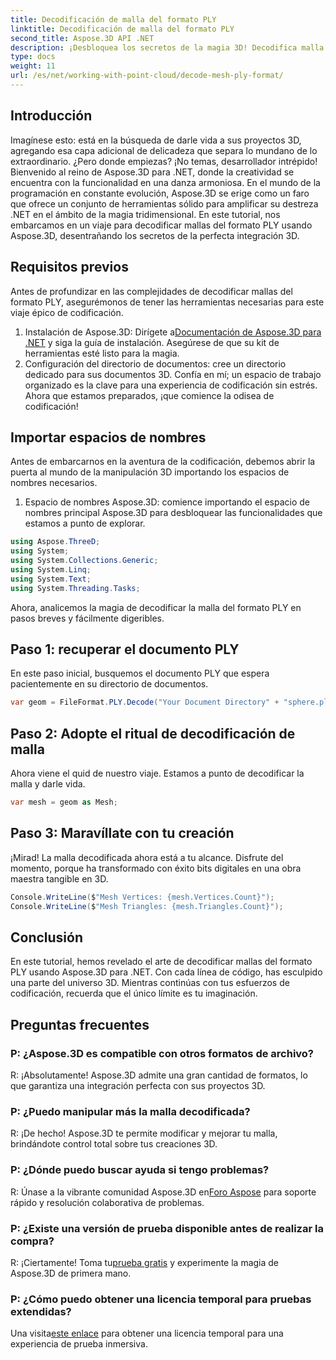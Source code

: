 ```yaml
---
title: Decodificación de malla del formato PLY
linktitle: Decodificación de malla del formato PLY
second_title: Aspose.3D API .NET
description: ¡Desbloquea los secretos de la magia 3D! Decodifica malla del formato PLY sin esfuerzo con Aspose.3D para .NET. Eleva tus proyectos a nuevas dimensiones.
type: docs
weight: 11
url: /es/net/working-with-point-cloud/decode-mesh-ply-format/
---
```

## Introducción
Imagínese esto: está en la búsqueda de darle vida a sus proyectos 3D, agregando esa capa adicional de delicadeza que separa lo mundano de lo extraordinario. ¿Pero donde empiezas? ¡No temas, desarrollador intrépido! Bienvenido al reino de Aspose.3D para .NET, donde la creatividad se encuentra con la funcionalidad en una danza armoniosa.
En el mundo de la programación en constante evolución, Aspose.3D se erige como un faro que ofrece un conjunto de herramientas sólido para amplificar su destreza .NET en el ámbito de la magia tridimensional. En este tutorial, nos embarcamos en un viaje para decodificar mallas del formato PLY usando Aspose.3D, desentrañando los secretos de la perfecta integración 3D.
## Requisitos previos
Antes de profundizar en las complejidades de decodificar mallas del formato PLY, asegurémonos de tener las herramientas necesarias para este viaje épico de codificación.
1.  Instalación de Aspose.3D: Dirígete a[Documentación de Aspose.3D para .NET](https://reference.aspose.com/3d/net/) y siga la guía de instalación. Asegúrese de que su kit de herramientas esté listo para la magia.
2. Configuración del directorio de documentos: cree un directorio dedicado para sus documentos 3D. Confía en mí; un espacio de trabajo organizado es la clave para una experiencia de codificación sin estrés.
Ahora que estamos preparados, ¡que comience la odisea de codificación!
## Importar espacios de nombres
Antes de embarcarnos en la aventura de la codificación, debemos abrir la puerta al mundo de la manipulación 3D importando los espacios de nombres necesarios.
1. Espacio de nombres Aspose.3D: comience importando el espacio de nombres principal Aspose.3D para desbloquear las funcionalidades que estamos a punto de explorar.
```csharp
using Aspose.ThreeD;
using System;
using System.Collections.Generic;
using System.Linq;
using System.Text;
using System.Threading.Tasks;
```
Ahora, analicemos la magia de decodificar la malla del formato PLY en pasos breves y fácilmente digeribles.
## Paso 1: recuperar el documento PLY
En este paso inicial, busquemos el documento PLY que espera pacientemente en su directorio de documentos.
```csharp
var geom = FileFormat.PLY.Decode("Your Document Directory" + "sphere.ply");
```
## Paso 2: Adopte el ritual de decodificación de malla
Ahora viene el quid de nuestro viaje. Estamos a punto de decodificar la malla y darle vida.
```csharp
var mesh = geom as Mesh;
```
## Paso 3: Maravíllate con tu creación
¡Mirad! La malla decodificada ahora está a tu alcance. Disfrute del momento, porque ha transformado con éxito bits digitales en una obra maestra tangible en 3D.
```csharp
Console.WriteLine($"Mesh Vertices: {mesh.Vertices.Count}");
Console.WriteLine($"Mesh Triangles: {mesh.Triangles.Count}");
```
## Conclusión
En este tutorial, hemos revelado el arte de decodificar mallas del formato PLY usando Aspose.3D para .NET. Con cada línea de código, has esculpido una parte del universo 3D. Mientras continúas con tus esfuerzos de codificación, recuerda que el único límite es tu imaginación.

## Preguntas frecuentes
### P: ¿Aspose.3D es compatible con otros formatos de archivo?
R: ¡Absolutamente! Aspose.3D admite una gran cantidad de formatos, lo que garantiza una integración perfecta con sus proyectos 3D.
### P: ¿Puedo manipular más la malla decodificada?
R: ¡De hecho! Aspose.3D te permite modificar y mejorar tu malla, brindándote control total sobre tus creaciones 3D.
### P: ¿Dónde puedo buscar ayuda si tengo problemas?
 R: Únase a la vibrante comunidad Aspose.3D en[Foro Aspose](https://forum.aspose.com/c/3d/18) para soporte rápido y resolución colaborativa de problemas.
### P: ¿Existe una versión de prueba disponible antes de realizar la compra?
 R: ¡Ciertamente! Toma tu[prueba gratis](https://releases.aspose.com/) y experimente la magia de Aspose.3D de primera mano.
### P: ¿Cómo puedo obtener una licencia temporal para pruebas extendidas?
 Una visita[este enlace](https://purchase.aspose.com/temporary-license/) para obtener una licencia temporal para una experiencia de prueba inmersiva.
